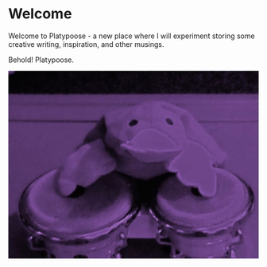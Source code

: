# Welcome

Welcome to Platypoose - a new place where I will experiment storing some creative writing, inspiration, and other musings.

Behold! Platypoose.

![assets/platypoose/platypoose.jpeg](assets/platypoose/platypoose.jpeg)
